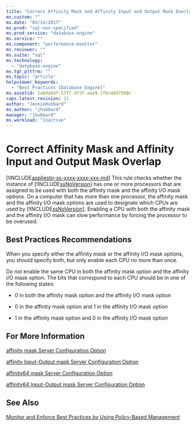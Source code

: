```yaml
---
title: "Correct Affinity Mask and Affinity Input and Output Mask Overlap | Microsoft Docs"
ms.custom: ""
ms.date: "03/14/2017"
ms.prod: "sql-non-specified"
ms.prod_service: "database-engine"
ms.service: ""
ms.component: "performance-monitor"
ms.reviewer: ""
ms.suite: "sql"
ms.technology: 
  - "database-engine"
ms.tgt_pltfrm: ""
ms.topic: "article"
helpviewer_keywords: 
  - "Best Practices [Database Engine]"
ms.assetid: 1a0da6df-57ff-4f3f-aae9-2fbc4897508c
caps.latest.revision: 11
author: "JennieHubbard"
ms.author: "jhubbard"
manager: "jhubbard"
ms.workload: "Inactive"
---
```

# Correct Affinity Mask and Affinity Input and Output Mask Overlap
[!INCLUDE[appliesto-ss-xxxx-xxxx-xxx-md](../../includes/appliesto-ss-xxxx-xxxx-xxx-md.md)]
  This rule checks whether the instance of [!INCLUDE[ssNoVersion](../../includes/ssnoversion-md.md)] has one or more processors that are assigned to be used with both the affinity mask and the affinity I/O mask options. On a computer that has more than one processor, the affinity mask and the affinity I/O mask options are used to designate which CPUs are used by [!INCLUDE[ssNoVersion](../../includes/ssnoversion-md.md)]. Enabling a CPU with both the affinity mask and the affinity I/O mask can slow performance by forcing the processor to be overused.  
  
## Best Practices Recommendations  
 When you specify either the affinity mask or the affinity I/O mask options, you should specify both, but only enable each CPU no more than once.  
  
 Do not enable the same CPU in both the affinity mask option and the affinity I/O mask option. The bits that correspond to each CPU should be in one of the following states:  
  
-   0 in both the affinity mask option and the affinity I/O mask option  
  
-   0 in the affinity mask option and 1 in the affinity I/O mask option  
  
-   1 in the affinity mask option and 0 in the affinity I/O mask option  
  
## For More Information  
 [affinity mask Server Configuration Option](../../database-engine/configure-windows/affinity-mask-server-configuration-option.md)  
  
 [affinity Input-Output mask Server Configuration Option](../../database-engine/configure-windows/affinity-input-output-mask-server-configuration-option.md)  
  
 [affinity64 mask Server Configuration Option](../../database-engine/configure-windows/affinity64-mask-server-configuration-option.md)  
  
 [affinity64 Input-Output mask Server Configuration Option](../../database-engine/configure-windows/affinity64-input-output-mask-server-configuration-option.md)  
  
## See Also  
 [Monitor and Enforce Best Practices by Using Policy-Based Management](../../relational-databases/policy-based-management/monitor-and-enforce-best-practices-by-using-policy-based-management.md)  
  
  
